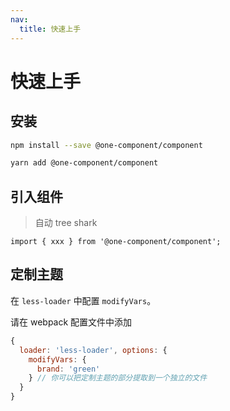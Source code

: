```yaml
---
nav:
  title: 快速上手
---
```


# 快速上手

## 安装

```bash
npm install --save @one-component/component
```

```bash
yarn add @one-component/component
```

## 引入组件

> 自动 tree shark

```tsx | pure
import { xxx } from '@one-component/component';
```

## 定制主题

在 `less-loader` 中配置 `modifyVars`。

请在 webpack 配置文件中添加

```js
{
  loader: 'less-loader', options: {
    modifyVars: {
      brand: 'green'
    } // 你可以把定制主题的部分提取到一个独立的文件
  }
}
```
